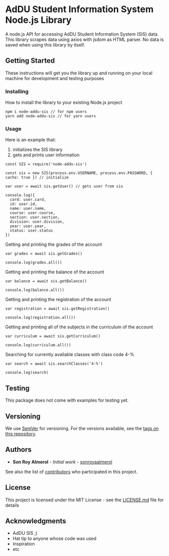 # AdDU Student Information System Node.js Library

A node.js API for accessing AdDU Student Information System (SIS) data. This library scrapes data using axios with jsdom as HTML parser. No data is saved when using this library by itself.

## Getting Started

These instructions will get you the library up and running on your local machine for development and testing purposes

### Installing

How to install the library to your existing Node.js project

```
npm i node-addu-sis // for npm users
yarn add node-addu-sis // for yarn users
```

### Usage

Here is an example that:
1. initializes the SIS library
2. gets and prints user information

```
const SIS = require('node-addu-sis')

const sis = new SIS(process.env.USERNAME, process.env.PASSWORD, { cache: true }) // initialize

var user = await sis.getUser() // gets user from sis
  
console.log({
  card: user.card,
  id: user.id,
  name: user.name,
  course: user.course,
  section: user.section,
  division: user.division,
  year: user.year,
  status: user.status
})
```

Getting and printing the grades of the account

```
var grades = await sis.getGrades()

console.log(grades.all())

```

Getting and printing the balance of the account

```
var balance = await sis.getBalance()

console.log(balance.all())

```

Getting and printing the registration of the account

```
var registration = await sis.getRegistration()

console.log(registration.all())

```

Getting and printing all of the subjects in the curriculum of the account

```
var curriculum = await sis.getCurriculum()

console.log(curriculum.all())

```

Searching for currently available classes with class code 4-%

```
var search = await sis.searchClasses('4-%')

console.log(search)

```

## Testing

This package does not come with examples for testing yet.

## Versioning

We use [SemVer](http://semver.org/) for versioning. For the versions available, see the [tags on this repository](https://github.com/sonroyaalmerol/node-addu-sis/tags). 

## Authors

* **Son Roy Almerol** - *Initial work* - [sonroyaalmerol](https://github.com/sonroyaalmerol)

See also the list of [contributors](https://github.com/sonroyaalmerol/node-addu-sis/contributors) who participated in this project.

## License

This project is licensed under the MIT License - see the [LICENSE.md](LICENSE.md) file for details

## Acknowledgments

* AdDU SIS ;)
* Hat tip to anyone whose code was used
* Inspiration
* etc
